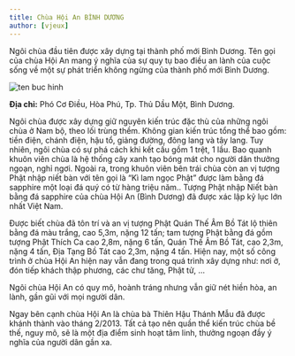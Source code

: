 ```yaml
---
title: Chùa Hội An BÌNH DƯƠNG
author: [vjeux]
---
```


Ngôi chùa đầu tiên được xây dựng tại thành phố mới Bình Dương. Tên gọi của chùa Hội An mang ý nghĩa của sự quy tụ bao điều an lành của cuộc sống về một sự phát triển không ngừng của thành phố mới Bình Dương.

![ten buc hinh](https://lh3.googleusercontent.com/_uEFIzy9jzzcs_d33xttqtBo6qcZSPkEo5iWJ1mBRxTCqojmPdbAtymOK63QbZhuOSCkXZpJyTE-yN4s2O4=w391-h220-rw "ten buc hinh")

**Địa chỉ:** Phó Cơ Điều, Hòa Phú, Tp. Thủ Dầu Một, Bình Dương.

Ngôi chùa được xây dựng giữ nguyên kiến trúc đặc thù của những ngôi chùa ở Nam bộ, theo lối trùng thềm. Không gian kiến trúc tổng thể bao gồm: tiền điện, chánh điện, hậu tổ, giảng đường, đông lang và tây lang. Tuy nhiên, ngôi chùa có sự phá cách khi kết cấu gồm 1 trệt, 1 lầu. Bao quanh khuôn viên chùa là hệ thống cây xanh tạo bóng mát cho người dân thưởng ngoạn, nghỉ ngơi. Ngoài ra, trong khuôn viên bên trái chùa còn an vị tượng Phật nhập niết bàn với tên gọi là “Kì lam ngọc Phật” được làm bằng đá sapphire một loại đá quý có từ hàng triệu năm.. Tượng Phật nhập Niết bàn bằng đá sapphire của chùa Hội An (Bình Dương) đã được xác lập kỷ lục lớn nhất Việt Nam.

Được biết chùa đã tôn trí và an vị tượng Phật Quán Thế Âm Bồ Tát lộ thiên bằng đá màu trắng, cao 5,3m, nặng 12 tấn; tam tượng Phật bằng đá gồm tượng Phật Thích Ca cao 2,8m, nặng 6 tấn, Quán Thế Âm Bồ Tát, cao 2,3m, nặng 4 tấn, Địa Tạng Bồ Tát cao 2,3m, nặng 4 tấn. Hiện nay, một số công trình ở chùa Hội An hiện nay vẫn đang trong quá trình xây dựng như: nơi ở, đón tiếp khách thập phương, các chư tăng, Phật tử, …

Ngôi chùa Hội An có quy mô, hoành tráng nhưng vẫn giữ nét hiền hòa, an lành, gần gũi với mọi người dân.

Ngay bên cạnh chùa Hội An là chùa bà Thiên Hậu Thánh Mẫu đã được khánh thành vào tháng 2/2013. Tất cả tạo nên quần thể kiến trúc chùa bề thế, nguy mô, sẽ là một địa điểm sinh hoạt tâm linh, thưởng ngoạn đầy ý nghĩa của người dân gần xa.



